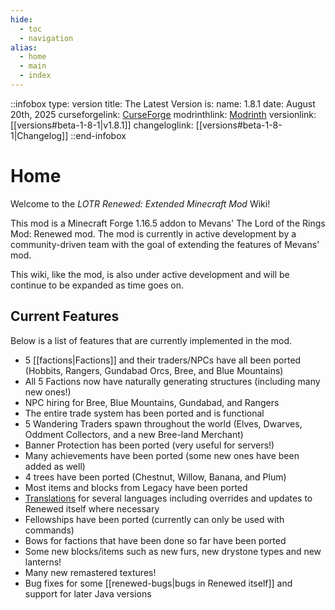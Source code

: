 ```yaml
---
hide:
  - toc
  - navigation
alias:
  - home
  - main
  - index
---
```

<!-- How to add inpage css<link rel="stylesheet" href="../stylesheets/custom.css">-->
::infobox
type: version
title: The Latest Version is:
name: 1.8.1
date: August 20th, 2025
curseforgelink: [CurseForge](https://legacy.curseforge.com/minecraft/mc-mods/lotr-renewed-extended/files/6909303)
modrinthlink: [Modrinth](https://modrinth.com/mod/lotr-renewed-extended/version/1.8.1)
versionlink: [[versions#beta-1-8-1|v1.8.1]]
changeloglink: [[versions#beta-1-8-1|Changelog]]
::end-infobox
# Home

Welcome to the *LOTR Renewed: Extended Minecraft Mod* Wiki!

This mod is a Minecraft Forge 1.16.5 addon to Mevans' The Lord of the Rings Mod: Renewed mod. The mod is currently in active development by a community-driven team with the goal of extending the features of Mevans' mod. 

This wiki, like the mod, is also under active development and will be continue to be expanded as time goes on.

## Current Features
Below is a list of features that are currently implemented in the mod.

- 5 [[factions|Factions]] and their traders/NPCs have all been ported (Hobbits, Rangers, Gundabad Orcs, Bree, and Blue Mountains)
- All 5 Factions now have naturally generating structures (including many new ones!)
- NPC hiring for Bree, Blue Mountains, Gundabad, and Rangers
- The entire trade system has been ported and is functional
- 5 Wandering Traders spawn throughout the world (Elves, Dwarves, Oddment Collectors, and a new Bree-land Merchant)
- Banner Protection has been ported (very useful for servers!)
- Many achievements have been ported (some new ones have been added as well)
- 4 trees have been ported (Chestnut, Willow, Banana, and Plum)
- Most items and blocks from Legacy have been ported
- [Translations](https://lotrextendedteam.github.io/Extended-Localization/) for several languages including overrides and updates to Renewed itself where necessary
- Fellowships have been ported (currently can only be used with commands)
- Bows for factions that have been done so far have been ported
- Some new blocks/items such as new furs, new drystone types and new lanterns!
- Many new remastered textures!
- Bug fixes for some [[renewed-bugs|bugs in Renewed itself]] and support for later Java versions
